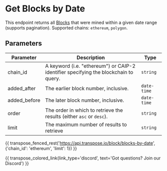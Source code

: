 # Get Blocks by Date

This endpoint returns all [Blocks](../models/block_model.md) that were mined within a given date range (supports pagination). Supported chains: `ethereum`, `polygon`.

## Parameters
| Parameter | Description | Type |
| -------- | ---------- | --- |
| chain_id | A keyword (i.e. "ethereum") or CAIP-2 identifier specifying the blockchain to query. | `string` |
| added_after | The earlier block number, inclusive. | `date-time` |
| added_before | The later block number, inclusive. | `date-time` |
| order | The order in which to retrieve the results (either `asc` or `desc`). | `string` |
| limit | The maximum number of results to retrieve | `string` |

{{ transpose_fenced_rest('https://api.transpose.io/block/blocks-by-date', {'chain_id': 'ethereum', 'limit': 1}) }}

{{ transpose_colored_link(link_type='discord', text='Got questions?  Join our Discord') }}
